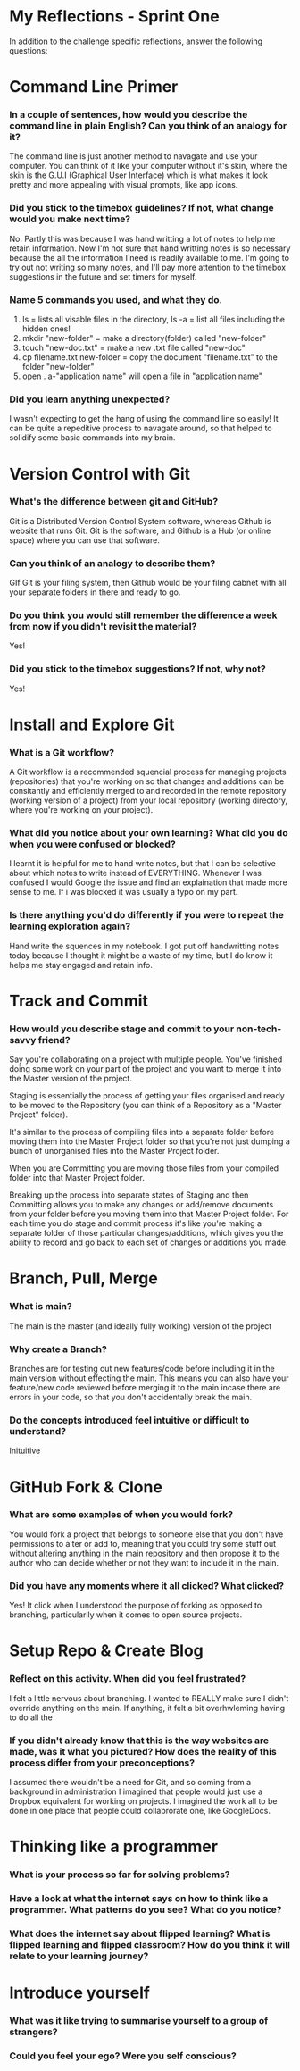 # My Reflections - Sprint One 

In addition to the challenge specific reflections, answer the following questions:

# Command Line Primer 

<!-- Copy the answers you wrote in your temporary file earlier, under the sections below -->

### In a couple of sentences, how would you describe the command line in plain English? Can you think of an analogy for it?

The command line is just another method to navagate and use your computer. You can think of it like your computer without it's skin, where the skin is the G.U.I (Graphical User Interface) which is what makes it look pretty and more appealing with visual prompts, like app icons. 



### Did you stick to the timebox guidelines? If not, what change would you make next time?

No. Partly this was because I was hand writting a lot of notes to help me retain information. Now I'm not sure that hand writting notes is so necessary because the all the information I need is readily available to me. I'm going to try out not writing so many notes, and I'll pay more attention to the timebox suggestions in the future and set timers for myself.


### Name 5 commands you used, and what they do.
1. ls = lists all visable files in the directory, ls -a = list all files including the hidden ones!
2. mkdir "new-folder" = make a directory(folder) called "new-folder"
3. touch "new-doc.txt" = make a new .txt file called "new-doc"
4. cp filename.txt new-folder = copy the document "filename.txt" to the folder "new-folder"
5. open . a-"application name" will open a file in "application name"


### Did you learn anything unexpected?
I wasn't expecting to get the hang of using the command line so easily! It can be quite a repeditive process to navagate around, so that helped to solidify some basic commands into my brain. 


# Version Control with Git 

<!-- Copy your reflection answers into this file -->

### What's the difference between git and GitHub?

Git is a Distributed Version Control System software, whereas Github is website that runs Git. Git is the software, and Github is a Hub (or online space) where you can use that software. 

### Can you think of an analogy to describe them?

GIf Git is your filing system, then Github would be your filing cabnet with all your separate folders in there and ready to go. 

### Do you think you would still remember the difference a week from now if you didn't revisit the material?

Yes!


### Did you stick to the timebox suggestions? If not, why not?

Yes!


# Install and Explore Git

<!-- Copy your reflection answers into this file -->

### What is a Git workflow?

A Git workflow is a recommended squencial process for managing projects (repositories) that you're working on so that changes and additions can be consitantly and efficiently merged to and recorded in the remote repository (working version of a project) from your local repository (working directory, where you're working on your project).


### What did you notice about your own learning? What did you do when you were confused or blocked?

I learnt it is helpful for me to hand write notes, but that I can be selective about which notes to write instead of EVERYTHING. Whenever I was confused I would Google the issue and find an explaination that made more sense to me. If i was blocked it was usually a typo on my part. 


### Is there anything you'd do differently if you were to repeat the learning exploration again?
Hand write the squences in my notebook. I got put off handwritting notes today because I thought it might be a waste of my time, but I do know it helps me stay engaged and retain info.


# Track and Commit

<!-- Copy your reflection answers into this file -->

### How would you describe stage and commit to your non-tech-savvy friend?

Say you're collaborating on a project with multiple people. You've finished doing some work on your part of the project and you want to merge it into the Master version of the project.

Staging is essentially the process of getting your files organised and ready to be moved to the Repository (you can think of a Repository as a "Master Project" folder).

It's similar to the process of compiling files into a separate folder before moving them into the Master Project folder so that you're not just dumping a bunch of unorganised files into the Master Project folder. 

When you are Committing you are moving those files from your compiled folder into that Master Project folder. 

Breaking up the process into separate states of Staging and then Committing allows you to make any changes or add/remove documents from your folder before you moving them into that Master Project folder. For each time you do stage and commit process it's like you're making a separate folder of those particular changes/additions, which gives you the ability to record and go back to each set of changes or additions you made. 


# Branch, Pull, Merge

<!-- Copy your reflection answers into this file -->

### What is main?

The main is the master (and ideally fully working) version of the project


### Why create a Branch?

Branches are for testing out new features/code before including it in the main version without effecting the main. This means you can also have your feature/new code reviewed before merging it to the main incase there are errors in your code, so that you don't accidentally break the main. 


### Do the concepts introduced feel intuitive or difficult to understand?  

Inituitive

# GitHub Fork & Clone

<!-- Answer the following questions -->

### What are some examples of when you would fork?

You would fork a project that belongs to someone else that you don't have permissions to alter or add to, meaning that you could try some stuff out without altering anything in the main repository and then propose it to the author who can decide whether or not they want to include it in the main.   


### Did you have any moments where it all clicked? What clicked?

Yes! It click when I understood the purpose of forking as opposed to branching, particularily when it comes to open source projects. 

# Setup Repo & Create Blog

### Reflect on this activity. When did you feel frustrated?

I felt a little nervous about branching. I wanted to REALLY make sure I didn't override anything on the main. If anything, it felt a bit overhwleming having to do all the 

### If you didn't already know that this is the way websites are made, was it what you pictured? How does the reality of this process differ from your preconceptions?

I assumed there wouldn't be a need for Git, and so coming from a background in administration I imagined that people would just use a Dropbox equivalent for working on projects. I imagined the work all to be done in one place that people could collabrorate one, like GoogleDocs.


# Thinking like a programmer

### What is your process so far for solving problems?



### Have a look at what the internet says on how to think like a programmer. What patterns do you see? What do you notice?



### What does the internet say about flipped learning? What is flipped learning and flipped classroom? How do you think it will relate to your learning journey?



# Introduce yourself

### What was it like trying to summarise yourself to a group of strangers? 



### Could you feel your ego? Were you self conscious? 

